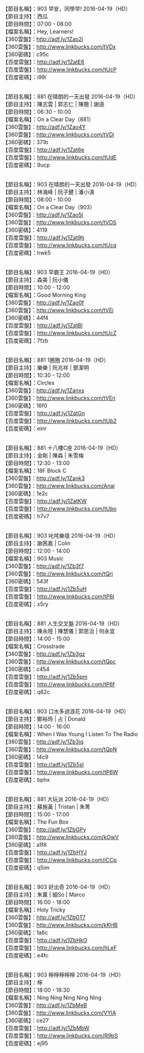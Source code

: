 <br>【節目名稱】：903 早安，同學早! 2016-04-19（HD）
<br>【節目主持】：西瓜
<br>【節目時間】：07:00 - 08:00
<br>【檔案名稱】：Hey, Learners!
<br>【360雲盤】：http://adf.ly/1Zao2i
<br>【360雲盤】：http://www.linkbucks.com/tVDx
<br>【360密碼】：c95c
<br>【百度雲盤】：http://adf.ly/1ZatE6
<br>【百度雲盤】：http://www.linkbucks.com/tUcP
<br>【百度密碼】：i99i

<br>【節目名稱】：881 在晴朗的一天出發 2016-04-19（HD）
<br>【節目主持】：陳志雲 | 郭志仁 | 陳聰 | 謝遜
<br>【節目時間】：06:30 - 10:00
<br>【檔案名稱】：On a Clear Day（881）
<br>【360雲盤】：http://adf.ly/1Zao4Y
<br>【360雲盤】：http://www.linkbucks.com/tVDi
<br>【360密碼】：371b
<br>【百度雲盤】：http://adf.ly/1Zat6e
<br>【百度雲盤】：http://www.linkbucks.com/tUdE
<br>【百度密碼】：9ucp

<br>【節目名稱】：903 在晴朗的一天出發 2016-04-19（HD）
<br>【節目主持】：林海峰 | 阮子健 | 潘小濤
<br>【節目時間】：08:00 - 10:00
<br>【檔案名稱】：On a Clear Day（903）
<br>【360雲盤】：http://adf.ly/1Zao5l
<br>【360雲盤】：http://www.linkbucks.com/tVDS
<br>【360密碼】：4119
<br>【百度雲盤】：http://adf.ly/1Zat9h
<br>【百度雲盤】：http://www.linkbucks.com/tUcq
<br>【百度密碼】：hwk5

<br>【節目名稱】：903 早霸王 2016-04-19（HD）
<br>【節目主持】：森美 | 阮小儀
<br>【節目時間】：10:00 - 12:00
<br>【檔案名稱】：Good Morning King
<br>【360雲盤】：http://adf.ly/1Zao0f
<br>【360雲盤】：http://www.linkbucks.com/tVEi
<br>【360密碼】：44f4
<br>【百度雲盤】：http://adf.ly/1ZatBl
<br>【百度雲盤】：http://www.linkbucks.com/tUcZ
<br>【百度密碼】：7fzb

<br>【節目名稱】：881 1圈圈 2016-04-19（HD）
<br>【節目主持】：樂樂 | 阮兆祥 | 鄧潔明
<br>【節目時間】：10:30 - 12:00
<br>【檔案名稱】：Circles
<br>【360雲盤】：http://adf.ly/1Zanxs
<br>【360雲盤】：http://www.linkbucks.com/tVEn
<br>【360密碼】：16f0
<br>【百度雲盤】：http://adf.ly/1ZatGn
<br>【百度雲盤】：http://www.linkbucks.com/tUb2
<br>【百度密碼】：einr

<br>【節目名稱】：881 十八樓C座 2016-04-19（HD）
<br>【節目主持】：金剛 | 陳森 | 朱雪梅
<br>【節目時間】：12:30 - 13:00
<br>【檔案名稱】：18F Block C
<br>【360雲盤】：http://adf.ly/1Zank3
<br>【360雲盤】：http://www.linkbucks.com/Anaj
<br>【360密碼】：1e2c
<br>【百度雲盤】：http://adf.ly/1ZatKW
<br>【百度雲盤】：http://www.linkbucks.com/tUbo
<br>【百度密碼】：h7v7

<br>【節目名稱】：903 叱咤樂壇 2016-04-19（HD）
<br>【節目主持】：謝茜嘉 | Colin
<br>【節目時間】：12:00 - 14:00
<br>【檔案名稱】：903 Music
<br>【360雲盤】：http://adf.ly/1Zb3f7
<br>【360雲盤】：http://www.linkbucks.com/tQrj
<br>【360密碼】：543f
<br>【百度雲盤】：http://adf.ly/1Zb5uH
<br>【百度雲盤】：http://www.linkbucks.com/tP6I
<br>【百度密碼】：x5ry

<br>【節目名稱】：881 人生交叉盤 2016-04-19（HD）
<br>【節目主持】：陳永陸 | 陳慧儀 | 郭思治 | 何永宜
<br>【節目時間】：14:00 - 15:00
<br>【檔案名稱】：Crosstrade
<br>【360雲盤】：http://adf.ly/1Zb3gz
<br>【360雲盤】：http://www.linkbucks.com/tQpc
<br>【360密碼】：c454
<br>【百度雲盤】：http://adf.ly/1Zb5pm
<br>【百度雲盤】：http://www.linkbucks.com/tP6f
<br>【百度密碼】：q62c

<br>【節目名稱】：903 口水多過浪花 2016-04-19（HD）
<br>【節目主持】：鄭裕玲 | 占 | Donald
<br>【節目時間】：14:00 - 16:00
<br>【檔案名稱】：When I Was Young I Listen To The Radio
<br>【360雲盤】：http://adf.ly/1Zb3iq
<br>【360雲盤】：http://www.linkbucks.com/tQpN
<br>【360密碼】：14c9
<br>【百度雲盤】：http://adf.ly/1Zb5sI
<br>【百度雲盤】：http://www.linkbucks.com/tP6W
<br>【百度密碼】：bphx

<br>【節目名稱】：881 大玩派 2016-04-19（HD）
<br>【節目主持】：蘇施黃 | Tristan | 朱菁
<br>【節目時間】：15:00 - 17:00
<br>【檔案名稱】：The Fun Box
<br>【360雲盤】：http://adf.ly/1ZbGPy
<br>【360雲盤】：http://www.linkbucks.com/kOwV
<br>【360密碼】：a1f8
<br>【百度雲盤】：http://adf.ly/1ZbHYJ
<br>【百度雲盤】：http://www.linkbucks.com/iCCp
<br>【百度密碼】：q5im

<br>【節目名稱】：903 好出奇 2016-04-19（HD）
<br>【節目主持】：朱薰 | 細So | Marco
<br>【節目時間】：16:00 - 18:00
<br>【檔案名稱】：Holy Tricky
<br>【360雲盤】：http://adf.ly/1ZbGT7
<br>【360雲盤】：http://www.linkbucks.com/kKHB
<br>【360密碼】：1a6c
<br>【百度雲盤】：http://adf.ly/1ZbHkO
<br>【百度雲盤】：http://www.linkbucks.com/hLeF
<br>【百度密碼】：e4fc

<br>【節目名稱】：903 檸檸檸檸檸 2016-04-19（HD）
<br>【節目主持】：檸
<br>【節目時間】：18:00 - 18:30
<br>【檔案名稱】：Ning Ning Ning Ning Ning
<br>【360雲盤】：http://adf.ly/1ZbMeB
<br>【360雲盤】：http://www.linkbucks.com/VYIA
<br>【360密碼】：ce27
<br>【百度雲盤】：http://adf.ly/1ZbMbW
<br>【百度雲盤】：http://www.linkbucks.com/R9bS
<br>【百度密碼】：ej95

